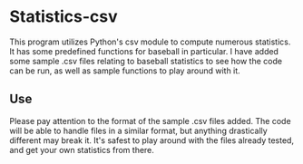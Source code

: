# Statistics-csv

This program utilizes Python's csv module to compute numerous statistics. It has some predefined functions for baseball in particular. I have added some sample .csv files relating to baseball statistics to see how the code can be run, as well as sample functions to play around with it.

## Use

Please pay attention to the format of the sample .csv files added. The code will be able to handle files in a similar format, but anything drastically different may break it. It's safest to play around with the files already tested, and get your own statistics from there.
